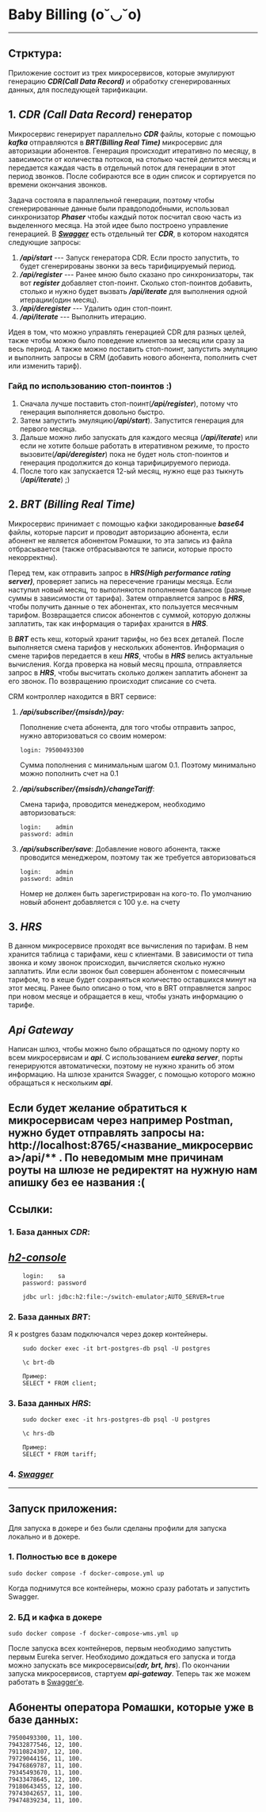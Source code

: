 # Baby Billing **(o˘◡˘o)**  

---
## Стрктура:
Приложение состоит из трех микросервисов, которые эмулируют генерацию **_CDR(Call Data Record)_** и обработку сгенерированных 
данных, для последующей тарификации.
## 1. **_CDR (Call Data Record)_** генератор
Микросервис генерирует параллельно **_CDR_** файлы, которые с помощью **_kafka_** отправляются в **_BRT(Billing Real Time)_** микросервис 
для авторизации абонентов. Генерация происходит итеративно по месяцу, в зависимости от количества потоков, на столько 
частей делится месяц и передается каждая часть в отдельный поток для генерации в этот период звонков. После собираются 
все в один список и сортируется по времени окончания звонков. 

Задача состояла в параллельной генерации, поэтому чтобы сгенерированные данные были правдоподобными, использовал синхронизатор
**_Phaser_** чтобы каждый поток посчитал свою часть из выделенного месяца. На этой идее было построено управление генерацией.
В [**_Swagger_**](http://localhost:8765/webjars/swagger-ui/index.html) есть отдельный тег **_CDR_**, в котором находятся следующие 
запросы: 

1. **_/api/start_** --- Запуск генератора CDR. Если просто запустить, то будет сгенерированы звонки за весь тарифицируемый период.
2. **_/api/register_** --- Ранее мною было сказано про синхронизаторы, так вот **_register_** добавляет стоп-поинт. Сколько стоп-поинтов
добавить, столько и нужно будет вызвать **_/api/iterate_** для выполнения одной итерации(один месяц). 
3. **_/api/deregister_** --- Удалить один стоп-поинт.
4. **_/api/iterate_** --- Выполнить итерацию.

Идея в том, что можно управлять генерацией CDR для разных целей, также чтобы можно было поведение клиентов за месяц или 
сразу за весь период. А также можно поставить стоп-поинт, запустить эмуляцию и выполнить запросы в CRM (добавить нового 
абонента, пополнить счет или изменить тариф).
### Гайд по использованию стоп-поинтов :)
1. Сначала лучше поставить стоп-поинт(**_/api/register_**), потому что генерация выполняется довольно быстро.
2. Затем запустить эмуляцию(**_/api/start_**). Запустится генерация для первого месяца.
3. Дальше можно либо запускать для каждого месяца (**_/api/iterate_**) или если не хотите больше работать в итеративном режиме, то
просто вызовите(**_/api/deregister_**) пока не будет ноль стоп-поинтов и генерация продолжится до конца тарифицируемого периода.
4. После того как запускается 12-ый месяц, нужно еще раз тыкнуть (**_/api/iterate_**) ;)

## 2. **_BRT (Billing Real Time)_**
Микросервис принимает с помощью кафки закодированные **_base64_** файлы, которые парсит и проводит авторизацию абонента, если 
абонент не является абонентом Ромашки, то эта запись из файла отбрасывается (также отбрасываются те записи, которые просто 
некорректны). 

Перед тем, как отправить запрос в **_HRS(High performance rating server)_**, проверяет запись на пересечение границы 
месяца. Если наступил новый месяц, то выполняются пополнение балансов (разные суммы в зависимости от тарифа). Затем 
отправляется запрос в **_HRS_**, чтобы получить данные о тех абонентах, кто пользуется месячным тарифом. Возвращается список
абонентов с суммой, которую должны заплатить, так как информация о тарифах хранится в **_HRS_**. 

В **_BRT_** есть кеш, который хранит тарифы, но без всех деталей. После выполняется смена тарифов у нескольких абонентов. Информация 
о смене тарифов передается в кеш **_HRS_**, чтобы в **_HRS_** велись актуальные вычисления. Когда проверка на новый месяц прошла, отправляется 
запрос в **_HRS_**, чтобы высчитать сколько должен заплатить абонент за его звонок. По возвращению происходит списание со счета.

CRM контроллер находится в BRT сервисе:
1.  **_/api/subscriber/{msisdn}/pay:_**

    Пополнение счета абонента, для того чтобы отправить запрос, нужно авторизоваться со своим номером:
    
        login: 79500493300

    Сумма пополнения с минимальным шагом 0.1. Поэтому минимально можно пополнить счет на 0.1

2.  **_/api/subscriber/{msisdn}/changeTariff_**:

    Смена тарифа, проводится менеджером, необходимо авторизоваться:

        login:    admin
        password: admin

3.  **_/api/subscriber/save_**:
    Добавление нового абонента, также проводится менеджером, поэтому так же требуется авторизоваться

        login:    admin
        password: admin
    Номер не должен быть зарегистрирован на кого-то. По умолчанию новый абонент добавляется с 100 у.е. на счету

## 3. **_HRS_**
В данном микросервисе проходят все вычисления по тарифам. В нем хранится таблица с тарифами, кеш с клиентами. В зависимости
от типа звонка и кому звонок происходил, вычисляется сколько нужно заплатить. Или если звонок был совершен абонентом с 
помесячным тарифом, то в кеше будет сохраняться количество оставшихся минут на этот месяц. Ранее было описано о том, что
в BRT отправляется запрос при новом месяце и обращается в кеш, чтобы узнать информацию о тарифе.

## **_Api Gateway_**
Написан шлюз, чтобы можно было обращаться по одному порту ко всем микросервисам и **_api_**. С использованием **_eureka server_**, порты
генерируются автоматически, поэтому не нужно хранить об этом информацию. На шлюзе хранится Swagger, с помощью которого 
можно обращаться к нескольким **_api_**. 

Если будет желание обратиться к микросервисам через например Postman, нужно будет отправлять запросы на: 
http://localhost:8765/<название_микросервиса>/**api**/** . По неведомым мне причинам роуты на шлюзе не 
редиректят на нужную нам апишку без ее названия :(            
---
## Ссылки:
### 1. База данных **_CDR_**:
## [**_h2-console_**](http://localhost:8765/cdr/h2-console)

        login:    sa
        password: password

        jdbc url: jdbc:h2:file:~/switch-emulator;AUTO_SERVER=true
### 2. База данных **_BRT_**:

Я к postgres базам подключался через докер контейнеры.

        sudo docker exec -it brt-postgres-db psql -U postgres

        \c brt-db

        Пример:
        SELECT * FROM client;

### 3. База данных **_HRS_**:

        sudo docker exec -it hrs-postgres-db psql -U postgres

        \c hrs-db

        Пример:
        SELECT * FROM tariff;
### 4. [**_Swagger_**](http://localhost:8765/webjars/swagger-ui/index.html)

---

## Запуск приложения: 
Для запуска в докере и без были сделаны профили для запуска локально и в докере.
### 1. Полностью все в докере

    sudo docker compose -f docker-compose.yml up

Когда поднимутся все контейнеры, можно сразу работать и запустить Swagger.

### 2. БД и кафка в докере

    sudo docker compose -f docker-compose-wms.yml up

После запуска всех контейнеров, первым необходимо запустить первым Eureka server. Необходимо дождаться его запуска и тогда
можно запускать все микросервисы(**_cdr, brt, hrs_**). По окончании запуска микросервисов, стартуем **_api-gateway_**.
Теперь так же можем работать в [Swagger'e](http://localhost:8765/swagger-ui.html).

## Абоненты оператора Ромашки, которые уже в базе данных:

    79500493300, 11, 100.
    79432877546, 12, 100.
    79110824307, 12, 100.
    79729044156, 11, 100.
    79476869787, 11, 100.
    79345493670, 11, 100.
    79433478645, 12, 100.
    79180643455, 12, 100.
    79743042657, 11, 100.
    79474839234, 11, 100.
